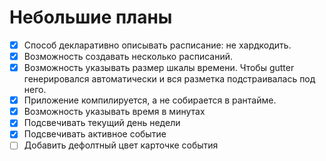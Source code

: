 # Небольшие планы

- [x] Способ декларативно описывать расписание: не хардкодить.
- [x] Возможность создавать несколько расписаний.
- [x] Возможность указывать размер шкалы времени. Чтобы gutter генерировался автоматически и вся разметка подстраивалась под него.
- [x] Приложение компилируется, а не собирается в рантайме.
- [x] Возможность указывать время в минутах
- [x] Подсвечивать текущий день недели
- [x] Подсвечивать активное событие
- [ ] Добавить дефолтный цвет карточке события
